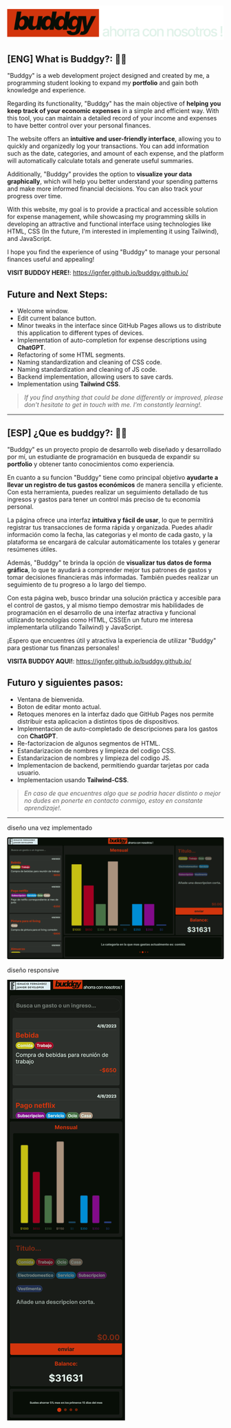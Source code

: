 ![Logo](https://raw.githubusercontent.com/ignfer/buddgy/main/img/buddgy_logo_v01.png)

## [ENG] What is Buddgy?: 👨‍🎓
"Buddgy" is a web development project designed and created by me, a programming student looking to expand my **portfolio** and gain both knowledge and experience.

Regarding its functionality, "Buddgy" has the main objective of **helping you keep track of your economic expenses** in a simple and efficient way. With this tool, you can maintain a detailed record of your income and expenses to have better control over your personal finances.

The website offers an **intuitive and user-friendly interface**, allowing you to quickly and organizedly log your transactions. You can add information such as the date, categories, and amount of each expense, and the platform will automatically calculate totals and generate useful summaries.

Additionally, "Buddgy" provides the option to **visualize your data graphically**, which will help you better understand your spending patterns and make more informed financial decisions. You can also track your progress over time.

With this website, my goal is to provide a practical and accessible solution for expense management, while showcasing my programming skills in developing an attractive and functional interface using technologies like HTML, CSS (In the future, I'm interested in implementing it using Tailwind), and JavaScript.

I hope you find the experience of using "Buddgy" to manage your personal finances useful and appealing!

**VISIT BUDDGY HERE!**: https://ignfer.github.io/buddgy.github.io/

## Future and Next Steps:
* Welcome window.
* Edit current balance button.
* Minor tweaks in the interface since GitHub Pages allows us to distribute this application to different types of devices.
* Implementation of auto-completion for expense descriptions using **ChatGPT**.
* Refactoring of some HTML segments.
* Naming standardization and cleaning of CSS code.
* Naming standardization and cleaning of JS code.
* Backend implementation, allowing users to save cards.
* Implementation using **Tailwind CSS**.

> _If you find anything that could be done differently or improved, please don't hesitate to get in touch with me. I'm constantly learning!._

---

## [ESP] ¿Que es buddgy?: 👨‍🎓
"Buddgy" es un proyecto propio de desarrollo web diseñado y desarrollado por mí, un estudiante de programación en busqueda de expandir su **portfolio** y obtener tanto conocimientos como experiencia.

En cuanto a su funcion "Buddgy" tiene como principal objetivo **ayudarte a llevar un registro de tus gastos económicos** de manera sencilla y eficiente. Con esta herramienta, puedes realizar un seguimiento detallado de tus ingresos y gastos para tener un control más preciso de tu economía personal.

La página ofrece una interfaz **intuitiva y fácil de usar**, lo que te permitirá registrar tus transacciones de forma rápida y organizada. Puedes añadir información como la fecha, las categorias y el monto de cada gasto, y la plataforma se encargará de calcular automáticamente los totales y generar resúmenes útiles.

Además, "Buddgy" te brinda la opción de **visualizar tus datos de forma gráfica**, lo que te ayudará a comprender mejor tus patrones de gastos y tomar decisiones financieras más informadas. También puedes realizar un seguimiento de tu progreso a lo largo del tiempo.

Con esta página web, busco brindar una solución práctica y accesible para el control de gastos, y al mismo tiempo demostrar mis habilidades de programación en el desarrollo de una interfaz atractiva y funcional utilizando tecnologías como HTML, CSS(En un futuro me interesa implementarla utilizando Tailwind) y JavaScript.

¡Espero que encuentres útil y atractiva la experiencia de utilizar "Buddgy" para gestionar tus finanzas personales!

**VISITA BUDDGY AQUI!**: https://ignfer.github.io/buddgy.github.io/

## Futuro y siguientes pasos:
* Ventana de bienvenida.
* Boton de editar monto actual.
* Retoques menores en la interfaz dado que GitHub Pages nos permite distribuir esta aplicacion a distintos tipos de dispositivos.
* Implementacion de auto-completado de descripciones para los gastos con **ChatGPT**.
* Re-factorizacion de algunos segmentos de HTML.
* Estandarizacion de nombres y limpieza del codigo CSS.
* Estandarizacion de nombres y limpieza del codigo JS.
* Implementacion de backend, permitiendo guardar tarjetas por cada usuario.
* Implementacion usando **Tailwind-CSS**.

> _En caso de que encuentres algo que se podria hacer distinto o mejor no dudes en ponerte en contacto conmigo, estoy en constante aprendizaje!._

---

diseño una vez implementado

![implementacion](https://raw.githubusercontent.com/ignfer/buddgy/main/img/implementacion%201824x1026.png "implementacion de la pagina")

diseño responsive

![implementacion responsive](https://raw.githubusercontent.com/ignfer/buddgy/main/img/implementacion_responsive_01.png "implementacion del diseño responsive")
